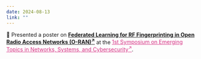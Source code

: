 ```yaml
---
date: 2024-08-13
link: ""
---
```


📡 Presented a poster on <strong style="color:#0d6efd;"><a href="/files/ORAN_Fingerprintinf_Poster.pdf" target="_blank">Federated Learning for RF Fingerprinting in Open Radio Access Networks (O-RAN)<sup>↗</sup></a></strong> at the 
<a href="https://sites.google.com/view/et-nsc" target="_blank" style="color:#d63384;">1st Symposium on Emerging Topics in Networks, Systems, and Cybersecurity<sup>↗</sup></a>.